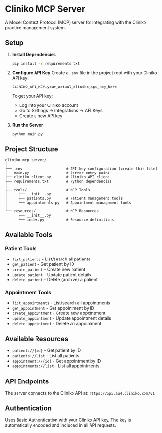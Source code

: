 # Cliniko MCP Server

A Model Context Protocol (MCP) server for integrating with the Cliniko practice management system.

## Setup

1. **Install Dependencies**
   ```bash
   pip install -r requirements.txt
   ```

2. **Configure API Key**
   Create a `.env` file in the project root with your Cliniko API key:
   ```
   CLINIKO_API_KEY=your_actual_cliniko_api_key_here
   ```
   
   To get your API key:
   - Log into your Cliniko account
   - Go to Settings → Integrations → API Keys
   - Create a new API key

3. **Run the Server**
   ```bash
   python main.py
   ```

## Project Structure

```
cliniko_mcp_server/
│
├── .env                    # API key configuration (create this file)
├── main.py                 # Server entry point
├── cliniko_client.py       # Cliniko API client
├── requirements.txt        # Python dependencies
│
├── tools/                  # MCP Tools
│     ├── __init__.py
│     ├── patients.py       # Patient management tools
│     └── appointments.py   # Appointment management tools
│
└── resources/              # MCP Resources
      ├── __init__.py
      └── index.py          # Resource definitions
```

## Available Tools

### Patient Tools
- `list_patients` - List/search all patients
- `get_patient` - Get patient by ID
- `create_patient` - Create new patient
- `update_patient` - Update patient details
- `delete_patient` - Delete (archive) a patient

### Appointment Tools
- `list_appointments` - List/search all appointments
- `get_appointment` - Get appointment by ID
- `create_appointment` - Create new appointment
- `update_appointment` - Update appointment details
- `delete_appointment` - Delete an appointment

## Available Resources

- `patient://{id}` - Get patient by ID
- `patients://list` - List all patients
- `appointment://{id}` - Get appointment by ID
- `appointments://list` - List all appointments

## API Endpoints

The server connects to the Cliniko API at: `https://api.au4.cliniko.com/v1`

## Authentication

Uses Basic Authentication with your Cliniko API key. The key is automatically encoded and included in all API requests.

